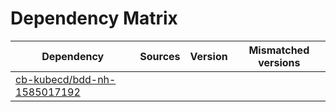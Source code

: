 # Dependency Matrix

Dependency | Sources | Version | Mismatched versions
---------- | ------- | ------- | -------------------
[cb-kubecd/bdd-nh-1585017192](https://github.com/cb-kubecd/bdd-nh-1585017192.git) |  | []() | 
